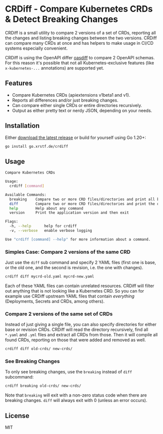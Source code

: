 # CRDiff - Compare Kubernetes CRDs & Detect Breaking Changes

CRDiff is a small utility to compare 2 versions of a set of CRDs, reporting all the changes and listing breaking changes between the two versions. CRDiff can compare many CRDs at once and has helpers to make usage in CI/CD systems especially convenient.

CRDiff is using the OpenAPI differ [oasdiff](https://github.com/tufin/oasdiff) to compare 2 OpenAPI schemas. For this reason it's possible that not all Kubernetes-exclusive features (like `x-kubernetes-...` annotations) are supported yet.

## Features

* Compare Kubernetes CRDs (apiextensions v1beta1 and v1).
* Reports all differences and/or just breaking changes.
* Can compare either single CRDs or entire directories recursively.
* Output as either pretty text or nerdy JSON, depending on your needs.

## Installation

Either [download the latest release](https://github.com/xrstf/crdiff/releases) or build for yourself using Go 1.20+:

```bash
go install go.xrstf.de/crdiff
```

## Usage

```bash
Compare Kubernetes CRDs

Usage:
  crdiff [command]

Available Commands:
  breaking    Compare two or more CRD files/directories and print all breaking differences
  diff        Compare two or more CRD files/directories and print the differences
  help        Help about any command
  version     Print the application version and then exit

Flags:
  -h, --help      help for crdiff
  -v, --verbose   enable verbose logging

Use "crdiff [command] --help" for more information about a command.
```

### Simples Case: Compare 2 versions of the same CRD

Just use the `diff` sub command and specify 2 YAML files (first one is base, or the old one, and the second is revision, i.e. the one with changes).

```bash
crdiff diff mycrd-old.yaml mycrd-new.yaml
```

Each of these YAML files can contain unrelated resources. CRDiff will filter out anything that is not looking like a Kubernetes CRD. So you can for example use CRDiff upstream YAML files that contain _everything_ (Deployments, Secrets and CRDs, among others).

### Compare 2 versions of the same set of CRDs

Instead of just giving a single file, you can also specify directories for either base or revision CRDs. CRDiff will read the directory recursively, find all `*.yaml` and `.yml` files and extract all CRDs from those. Then it will compile all found CRDs, reporting on those that were added and removed as well.

```bash
crdiff diff old-crds/ new-crds/
```

### See Breaking Changes

To only see breaking changes, use the `breaking` instead of `diff` subcommand:

```bash
crdiff breaking old-crds/ new-crds/
```

Note that `breaking` will exit with a non-zero status code when there are breaking changes. `diff` will always exit with 0 (unless an error occurs).

## License

MIT
